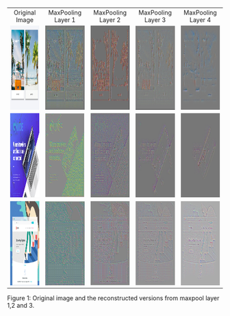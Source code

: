 

|   |   |   |   |   |
| :-----------: | :-----------: | :-----------: | :-----------: | :-----------: |
| Original Image | MaxPooling Layer 1| MaxPooling Layer 2 | MaxPooling Layer 3 | MaxPooling Layer 4 |
| <img src="4098089.png" width="196" height="196"> | <img src="2.png" width="196" height="196"> | <img src="1.png" width="196" height="196"> | <img src="3.png" width="196" height="196"> | <img src="4.png" width="196" height="196"> |
| <img src="4098405.png" width="196" height="196"> | <img src="5.png" width="196" height="196"> | <img src="6.png" width="196" height="196"> | <img src="7.png" width="196" height="196"> |<img src="8.png" width="196" height="196"> |
| <img src="4105464.png" width="196" height="196"> | <img src="9.png" width="196" height="196"> | <img src="10.png" width="196" height="196"> | <img src="11.png" width="196" height="196"> | <img src="12.png" width="196" height="196"> |

Figure 1: Original image and the reconstructed versions from maxpool layer 1,2 and 3. 
